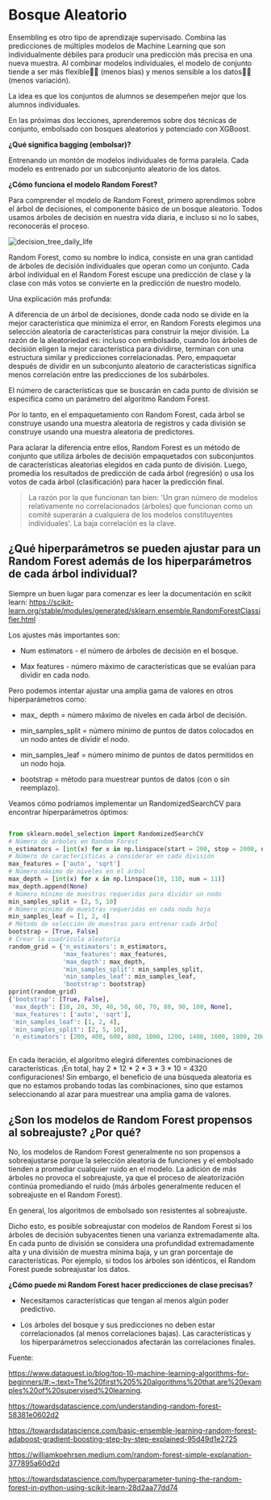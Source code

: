 # Bosque Aleatorio

Ensembling es otro tipo de aprendizaje supervisado. Combina las predicciones de múltiples modelos de Machine Learning que son individualmente débiles para producir una predicción más precisa en una nueva muestra. Al combinar modelos individuales, el modelo de conjunto tiende a ser más flexible🤸‍♀️ (menos bias) y menos sensible a los datos🧘‍♀️ (menos variación).

La idea es que los conjuntos de alumnos se desempeñen mejor que los alumnos individuales.

En las próximas dos lecciones, aprenderemos sobre dos técnicas de conjunto, embolsado con bosques aleatorios y potenciado con XGBoost.

**¿Qué significa bagging (embolsar)?**

Entrenando un montón de modelos individuales de forma paralela. Cada modelo es entrenado por un subconjunto aleatorio de los datos.

**¿Cómo funciona el modelo Random Forest?**

Para comprender el modelo de Random Forest, primero aprendimos sobre el árbol de decisiones, el componente básico de un bosque aleatorio. Todos usamos árboles de decisión en nuestra vida diaria, e incluso si no lo sabes, reconocerás el proceso.

![decision_tree_daily_life](https://github.com/4GeeksAcademy/machine-learning-content/blob/master/assets/decision_tree_daily_life.jpg?raw=true)

Random Forest, como su nombre lo indica, consiste en una gran cantidad de árboles de decisión individuales que operan como un conjunto. Cada árbol individual en el Random Forest escupe una predicción de clase y la clase con más votos se convierte en la predicción de nuestro modelo.

Una explicación más profunda:

A diferencia de un árbol de decisiones, donde cada nodo se divide en la mejor característica que minimiza el error, en Random Forests elegimos una selección aleatoria de características para construir la mejor división. La razón de la aleatoriedad es: incluso con embolsado, cuando los árboles de decisión eligen la mejor característica para dividirse, terminan con una estructura similar y predicciones correlacionadas. Pero, empaquetar después de dividir en un subconjunto aleatorio de características significa menos correlación entre las predicciones de los subárboles.

El número de características que se buscarán en cada punto de división se especifica como un parámetro del algoritmo Random Forest.

Por lo tanto, en el empaquetamiento con Random Forest, cada árbol se construye usando una muestra aleatoria de registros y cada división se construye usando una muestra aleatoria de predictores.

Para aclarar la diferencia entre ellos, Random Forest es un método de conjunto que utiliza árboles de decisión empaquetados con subconjuntos de características aleatorias elegidos en cada punto de división. Luego, promedia los resultados de predicción de cada árbol (regresión) o usa los votos de cada árbol (clasificación) para hacer la predicción final.

> La razón por la que funcionan tan bien: 'Un gran número de modelos relativamente no correlacionados (árboles) que funcionan como un comité superarán a cualquiera de los modelos constituyentes individuales'. La baja correlación es la clave.

## ¿Qué hiperparámetros se pueden ajustar para un Random Forest además de los hiperparámetros de cada árbol individual?

Siempre un buen lugar para comenzar es leer la documentación en scikit learn: https://scikit-learn.org/stable/modules/generated/sklearn.ensemble.RandomForestClassifier.html

Los ajustes más importantes son:

- Num estimators - el número de árboles de decisión en el bosque.

- Max features - número máximo de características que se evalúan para dividir en cada nodo.

Pero podemos intentar ajustar una amplia gama de valores en otros hiperparámetros como:

- max_ depth = número máximo de niveles en cada árbol de decisión.

- min_samples_split = número mínimo de puntos de datos colocados en un nodo antes de dividir el nodo.

- min_samples_leaf = número mínimo de puntos de datos permitidos en un nodo hoja.

- bootstrap = método para muestrear puntos de datos (con o sin reemplazo).

Veamos cómo podríamos implementar un RandomizedSearchCV para encontrar hiperparámetros óptimos:

```py

from sklearn.model_selection import RandomizedSearchCV
# Número de árboles en Random Forest
n_estimators = [int(x) for x in np.linspace(start = 200, stop = 2000, num = 10)]
# Número de características a considerar en cada división
max_features = ['auto', 'sqrt']
# Número máximo de niveles en el árbol
max_depth = [int(x) for x in np.linspace(10, 110, num = 11)]
max_depth.append(None)
# Número mínimo de muestras requeridas para dividir un nodo
min_samples_split = [2, 5, 10]
# Número mínimo de muestras requeridas en cada nodo hoja
min_samples_leaf = [1, 2, 4]
# Método de selección de muestras para entrenar cada árbol
bootstrap = [True, False]
# Crear la cuadrícula aleatoria
random_grid = {'n_estimators': n_estimators,
               'max_features': max_features,
               'max_depth': max_depth,
               'min_samples_split': min_samples_split,
               'min_samples_leaf': min_samples_leaf,
               'bootstrap': bootstrap}
pprint(random_grid)
{'bootstrap': [True, False],
 'max_depth': [10, 20, 30, 40, 50, 60, 70, 80, 90, 100, None],
 'max_features': ['auto', 'sqrt'],
 'min_samples_leaf': [1, 2, 4],
 'min_samples_split': [2, 5, 10],
 'n_estimators': [200, 400, 600, 800, 1000, 1200, 1400, 1600, 1800, 2000]}
 
```

En cada iteración, el algoritmo elegirá diferentes combinaciones de características. ¡En total, hay 2 * 12 * 2 * 3 * 3 * 10 = 4320 configuraciones! Sin embargo, el beneficio de una búsqueda aleatoria es que no estamos probando todas las combinaciones, sino que estamos seleccionando al azar para muestrear una amplia gama de valores.

## ¿Son los modelos de Random Forest propensos al sobreajuste? ¿Por qué?

No, los modelos de Random Forest generalmente no son propensos a sobreajustarse porque la selección aleatoria de funciones y el embolsado tienden a promediar cualquier ruido en el modelo. La adición de más árboles no provoca el sobreajuste, ya que el proceso de aleatorización continúa promediando el ruido (más árboles generalmente reducen el sobreajuste en el Random Forest).

En general, los algoritmos de embolsado son resistentes al sobreajuste.

Dicho esto, es posible sobreajustar con modelos de Random Forest si los árboles de decisión subyacentes tienen una varianza extremadamente alta. En cada punto de división se considera una profundidad extremadamente alta y una división de muestra mínima baja, y un gran porcentaje de características. Por ejemplo, si todos los árboles son idénticos, el Random Forest puede sobreajustar los datos.

**¿Cómo puede mi Random Forest hacer predicciones de clase precisas?**

- Necesitamos características que tengan al menos algún poder predictivo.

- Los árboles del bosque y sus predicciones no deben estar correlacionados (al menos correlaciones bajas). Las características y los hiperparámetros seleccionados afectarán las correlaciones finales.   

Fuente: 

https://www.dataquest.io/blog/top-10-machine-learning-algorithms-for-beginners/#:~:text=The%20first%205%20algorithms%20that,are%20examples%20of%20supervised%20learning.

https://towardsdatascience.com/understanding-random-forest-58381e0602d2

https://towardsdatascience.com/basic-ensemble-learning-random-forest-adaboost-gradient-boosting-step-by-step-explained-95d49d1e2725

https://williamkoehrsen.medium.com/random-forest-simple-explanation-377895a60d2d

https://towardsdatascience.com/hyperparameter-tuning-the-random-forest-in-python-using-scikit-learn-28d2aa77dd74
